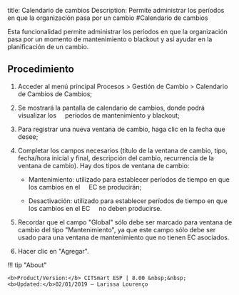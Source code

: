 title: Calendario de cambios
Description: Permite administrar los períodos en que la organización pasa por un cambio
#Calendario de cambios

Esta funcionalidad permite administrar los períodos en que la organización pasa por un momento de mantenimiento o blackout y así ayudar en la planificación de un cambio.

Procedimiento
------------

1.  Acceder al menú principal Procesos \>
    Gestión de Cambio \> Calendario de Cambios de Cambios;

2.  Se mostrará la pantalla de calendario de cambios, donde podrá visualizar los
    períodos de mantenimiento y blackout;

3.  Para registrar una nueva ventana de cambio, haga clic en la fecha que desee;

4.  Completar los campos necesarios (título de la ventana de cambio, tipo, fecha/hora
    inicial y final, descripción del cambio, recurrencia de la ventana de cambio).
    Hay dos tipos de ventana de cambio:

    -   Mantenimiento: utilizado para establecer períodos de tiempo en que los cambios en el
    EC se producirán;

    -   Desactivación: utilizado para establecer períodos de tiempo en que los cambios en el EC
    no deben producirse.

5.  Recordar que el campo "Global" sólo debe ser marcado para ventana de cambio del
    tipo "Mantenimiento", ya que este campo sólo debe ser usado para una ventana
    de mantenimiento que no tienen EC asociados.

6.  Hacer clic en "Agregar".

!!! tip "About"

    <b>Product/Version:</b> CITSmart ESP | 8.00 &nbsp;&nbsp;
    <b>Updated:</b>02/01/2019 – Larissa Lourenço
